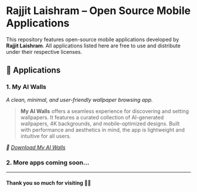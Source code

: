 # Rajjit Laishram – Open Source Mobile Applications

This repository features open-source mobile applications developed by **Rajjit Laishram**. All applications listed here are free to use and distribute under their respective licenses.

## 📱 Applications

### 1. My AI Walls

*A clean, minimal, and user-friendly wallpaper browsing app.*

> **My AI Walls** offers a seamless experience for discovering and setting wallpapers. It features a curated collection of AI-generated wallpapers, 4K backgrounds, and mobile-optimized designs. Built with performance and aesthetics in mind, the app is lightweight and intuitive for all users.

*📲 [Download My AI Walls ](https://github.com/rajjitlai/rajjitlaishram-apps/releases/download/v1.0.7/My.AI.Walls-v1.0.7.beta.apk)*

### 2. More apps coming soon...

---

#### Thank you so much for visiting 🙏🏻
